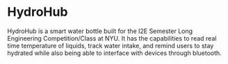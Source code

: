 # HydroHub
HydroHub is a smart water bottle built for the I2E Semester Long Engineering Competition/Class at NYU. 
It has the capabilities to read real time temperature of liquids, track water intake, and remind users to stay hydrated while also being able to interface with devices through bluetooth.
